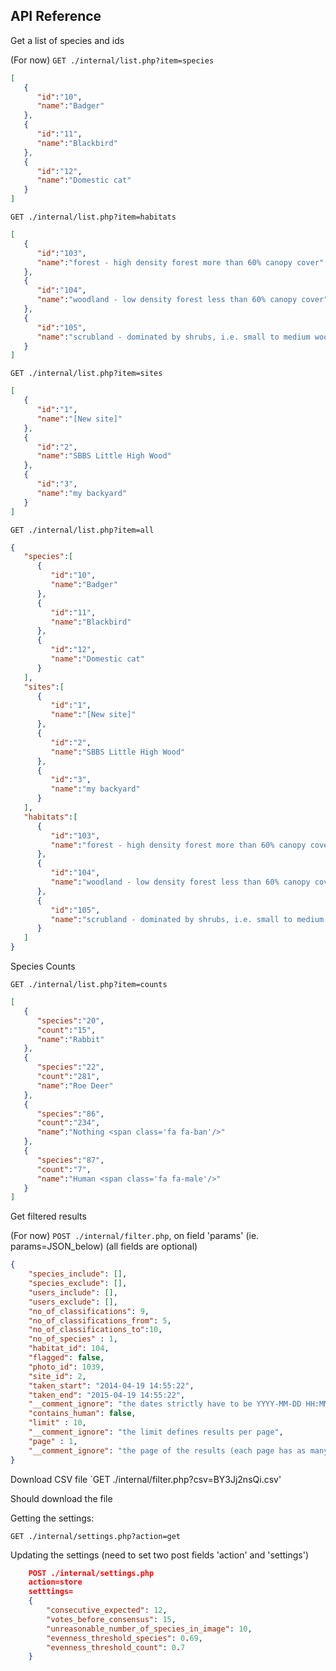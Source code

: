 API Reference
--------------

Get a list of species and ids

(For now) 
`GET ./internal/list.php?item=species`

```JSON
[
   {
      "id":"10",
      "name":"Badger"
   },
   {
      "id":"11",
      "name":"Blackbird"
   },
   {
      "id":"12",
      "name":"Domestic cat"
   }
]
```

`GET ./internal/list.php?item=habitats`

```JSON
[
   {
      "id":"103",
      "name":"forest - high density forest more than 60% canopy cover"
   },
   {
      "id":"104",
      "name":"woodland - low density forest less than 60% canopy cover"
   },
   {
      "id":"105",
      "name":"scrubland - dominated by shrubs, i.e. small to medium woody plants less than 8 m high"
   }
]
```

`GET ./internal/list.php?item=sites`

```JSON
[
   {
      "id":"1",
      "name":"[New site]"
   },
   {
      "id":"2",
      "name":"SBBS Little High Wood"
   },
   {
      "id":"3",
      "name":"my backyard"
   }
]
```

`GET ./internal/list.php?item=all`

```JSON
{
   "species":[
      {
         "id":"10",
         "name":"Badger"
      },
      {
         "id":"11",
         "name":"Blackbird"
      },
      {
         "id":"12",
         "name":"Domestic cat"
      }
   ],
   "sites":[
      {
         "id":"1",
         "name":"[New site]"
      },
      {
         "id":"2",
         "name":"SBBS Little High Wood"
      },
      {
         "id":"3",
         "name":"my backyard"
      }
   ],
   "habitats":[
      {
         "id":"103",
         "name":"forest - high density forest more than 60% canopy cover"
      },
      {
         "id":"104",
         "name":"woodland - low density forest less than 60% canopy cover"
      },
      {
         "id":"105",
         "name":"scrubland - dominated by shrubs, i.e. small to medium woody plants less than 8 m high"
      }
   ]
}
```

Species Counts

`GET ./internal/list.php?item=counts`

```JSON
[
   {
      "species":"20",
      "count":"15",
      "name":"Rabbit"
   },
   {
      "species":"22",
      "count":"281",
      "name":"Roe Deer"
   },
   {
      "species":"86",
      "count":"234",
      "name":"Nothing <span class='fa fa-ban'/>"
   },
   {
      "species":"87",
      "count":"7",
      "name":"Human <span class='fa fa-male'/>"
   }
]
```

Get filtered results

(For now) `POST ./internal/filter.php`, on field 'params' (ie. params=JSON_below)
(all fields are optional)
```JSON
{
    "species_include": [],
    "species_exclude": [],
    "users_include": [],
    "users_exclude": [],
    "no_of_classifications": 9,
    "no_of_classifications_from": 5,
    "no_of_classifications_to":10,
    "no_of_species" : 1,
    "habitat_id": 104,
    "flagged": false,
    "photo_id": 1039,
    "site_id": 2,
    "taken_start": "2014-04-19 14:55:22",
    "taken_end": "2015-04-19 14:55:22",
    "__comment_ignore": "the dates strictly have to be YYYY-MM-DD HH:MM:SS",
    "contains_human": false,
    "limit" : 10,
    "__comment_ignore": "the limit defines results per page",
    "page" : 1,
    "__comment_ignore": "the page of the results (each page has as many results as limit)"
}
```

Download CSV file
`GET ./internal/filter.php?csv=BY3Jj2nsQi.csv'

Should download the file

Getting the settings:

`GET ./internal/settings.php?action=get`

Updating the settings (need to set two post fields 'action' and 'settings')

```JSON
    POST ./internal/settings.php
    action=store
    setttings= 
    {
    	"consecutive_expected": 12,
    	"votes_before_consensus": 15,
    	"unreasonable_number_of_species_in_image": 10,
    	"evenness_threshold_species": 0.69,
    	"evenness_threshold_count": 0.7
    }
```
